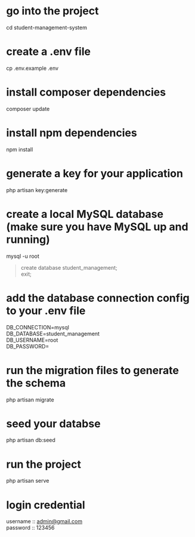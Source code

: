 # go into the project
cd student-management-system

# create a .env file
cp .env.example .env

# install composer dependencies
composer update

# install npm dependencies
npm install

# generate a key for your application
php artisan key:generate

# create a local MySQL database (make sure you have MySQL up and running)
mysql -u root

> create database student_management;<br>
> exit;

# add the database connection config to your .env file
DB_CONNECTION=mysql<br>
DB_DATABASE=student_management<br>
DB_USERNAME=root<br>
DB_PASSWORD=

# run the migration files to generate the schema
php artisan migrate

# seed your databse 
php artisan db:seed

# run the project
php artisan serve

# login credential
username :: admin@gmail.com<br>
password :: 123456
